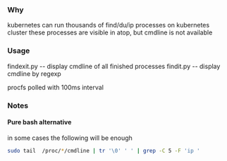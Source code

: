 ### Why
kubernetes can run thousands of find/du/ip processes on kubernetes cluster
these processes are visible in atop, but cmdline is not available


### Usage

findexit.py -- display cmdline of all finished processes
findit.py   -- display cmdline by regexp

procfs polled with 100ms interval


### Notes
#### Pure bash alternative
in some cases the following will be enough

```bash
sudo tail  /proc/*/cmdline | tr '\0' ' ' | grep -C 5 -F 'ip '
```

